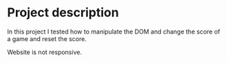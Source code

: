 # Project description

In this project I tested how to manipulate the DOM and change the score of a game and reset the score.

Website is not responsive.